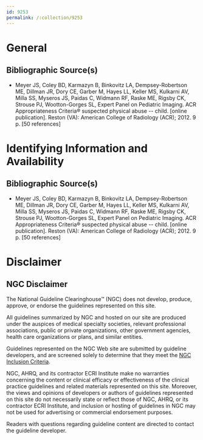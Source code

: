 ```yaml
---
id: 9253
permalink: /:collection/9253
---
```


# General

## Bibliographic Source(s)

- Meyer JS, Coley BD, Karmazyn B, Binkovitz LA, Dempsey-Robertson ME, Dillman JR, Dory CE, Garber M, Hayes LL, Keller MS, Kulkarni AV, Milla SS, Myseros JS, Paidas C, Widmann RF, Raske ME, Rigsby CK, Strouse PJ, Wootton-Gorges SL, Expert Panel on Pediatric Imaging. ACR Appropriateness Criteria® suspected physical abuse -- child. [online publication]. Reston (VA): American College of Radiology (ACR); 2012. 9 p. [50 references]

# Identifying Information and Availability

## Bibliographic Source(s)

- Meyer JS, Coley BD, Karmazyn B, Binkovitz LA, Dempsey-Robertson ME, Dillman JR, Dory CE, Garber M, Hayes LL, Keller MS, Kulkarni AV, Milla SS, Myseros JS, Paidas C, Widmann RF, Raske ME, Rigsby CK, Strouse PJ, Wootton-Gorges SL, Expert Panel on Pediatric Imaging. ACR Appropriateness Criteria® suspected physical abuse -- child. [online publication]. Reston (VA): American College of Radiology (ACR); 2012. 9 p. [50 references]

# Disclaimer

## NGC Disclaimer

The National Guideline Clearinghouse™ (NGC) does not develop, produce, approve, or endorse the guidelines represented on this site.

All guidelines summarized by NGC and hosted on our site are produced under the auspices of medical specialty societies, relevant professional associations, public or private organizations, other government agencies, health care organizations or plans, and similar entities.

Guidelines represented on the NGC Web site are submitted by guideline developers, and are screened solely to determine that they meet the [NGC Inclusion Criteria](/help-and-about/summaries/inclusion-criteria).

NGC, AHRQ, and its contractor ECRI Institute make no warranties concerning the content or clinical efficacy or effectiveness of the clinical practice guidelines and related materials represented on this site. Moreover, the views and opinions of developers or authors of guidelines represented on this site do not necessarily state or reflect those of NGC, AHRQ, or its contractor ECRI Institute, and inclusion or hosting of guidelines in NGC may not be used for advertising or commercial endorsement purposes.

Readers with questions regarding guideline content are directed to contact the guideline developer.

